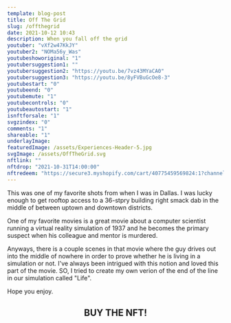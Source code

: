 ```yaml
---
template: blog-post
title: Off The Grid
slug: /offthegrid
date: 2021-10-12 10:43
description: When you fall off the grid
youtuber: "vXf2w47KkJY"
youtuber2: "NOMa56y_Was"
youtubeshoworiginal: "1"
youtubersuggestion1: ""
youtubersuggestion2: "https://youtu.be/7vz43MYaCA0"
youtubersuggestion3: "https://youtu.be/8yFVBuGcOe8-3"
youtubestart: "0"
youtubeend: "0"
youtubemute: "1"
youtubecontrols: "0"
youtubeautostart: "1"
isnftforsale: "1"
svgzindex: "0"
comments: "1"
shareable: "1"
underlayImage: 
featuredImage: /assets/Experiences-Header-5.jpg
svgImage: /assets/OffTheGrid.svg
nftlink: ""
nftdrop: "2021-10-31T14:00:00"
nftredeem: "https://secure3.myshopify.com/cart/40775459569824:1?channel=buy_button"
---
```

This was one of my favorite shots from when I was in Dallas. I was lucky enough to get rooftop access to a 36-stpry building right smack dab in the middle of between uptown and downtown districts. 

One of my favorite movies is a great movie about a computer scientist running a virtual reality simulation of 1937 and he becomes the primary suspect when his colleague and mentor is murdered.

Anyways, there is a couple scenes in that movie where the guy drives out into the middle of nowhere in order to prove whether he is living in a simulation or not. I've always been intrigued with this notion and loved this part of the movie. SO, I tried to create my own verion of the end of the line in our simulation called "Life". 

Hope you enjoy.






<h2 class="neonText" style="text-align: center;">BUY THE NFT!</h2>
<nft-card style="border:none;border-radius:12px" contractAddress="0x495f947276749ce646f68ac8c248420045cb7b5e" tokenId="14583650834310525071617320783641503123203461641321595508191183189529155600385"> </nft-card>

<!-- XjuLZwlDxh8 -->